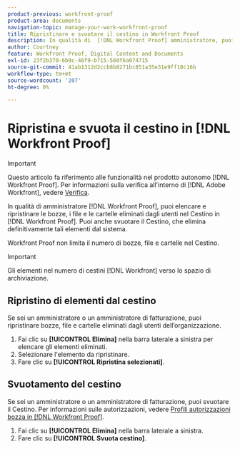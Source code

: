 ```yaml
---
product-previous: workfront-proof
product-area: documents
navigation-topic: manage-your-work-workfront-proof
title: Ripristinare e svuotare il cestino in Workfront Proof
description: In qualità di  [!DNL Workfront Proof] amministratore, puoi elencare e ripristinare le bozze, i file e le cartelle che gli utenti hanno eliminato nel Cestino in [!DNL Workfront] Proof. Puoi anche svuotare il Cestino, che elimina definitivamente tali elementi dal sistema.
author: Courtney
feature: Workfront Proof, Digital Content and Documents
exl-id: 23f2b370-6b9c-46f9-b715-560f6a074715
source-git-commit: 41ab1312d2ccb8b8271bc851a35e31e9ff18c16b
workflow-type: tm+mt
source-wordcount: '207'
ht-degree: 0%

---
```


# Ripristina e svuota il cestino in [!DNL Workfront Proof]

>[!IMPORTANT]
>
>Questo articolo fa riferimento alle funzionalità nel prodotto autonomo [!DNL Workfront Proof]. Per informazioni sulla verifica all&#39;interno di [!DNL Adobe Workfront], vedere [Verifica](../../../review-and-approve-work/proofing/proofing.md).

In qualità di amministratore [!DNL Workfront Proof], puoi elencare e ripristinare le bozze, i file e le cartelle eliminati dagli utenti nel Cestino in [!DNL Workfront Proof]. Puoi anche svuotare il Cestino, che elimina definitivamente tali elementi dal sistema.

Workfront Proof non limita il numero di bozze, file e cartelle nel Cestino.

>[!IMPORTANT]
>
>Gli elementi nel numero di cestini [!DNL Workfront] verso lo spazio di archiviazione.

## Ripristino di elementi dal cestino

Se sei un amministratore o un amministratore di fatturazione, puoi ripristinare bozze, file e cartelle eliminati dagli utenti dell’organizzazione.

1. Fai clic su **[!UICONTROL Elimina]** nella barra laterale a sinistra per elencare gli elementi eliminati.
1. Selezionare l&#39;elemento da ripristinare.
1. Fare clic su **[!UICONTROL Ripristina selezionati]**.

## Svuotamento del cestino

Se sei un amministratore o un amministratore di fatturazione, puoi svuotare il Cestino. Per informazioni sulle autorizzazioni, vedere [Profili autorizzazioni bozza in [!DNL Workfront Proof]](../../../workfront-proof/wp-acct-admin/account-settings/proof-perm-profiles-in-wp.md).

1. Fai clic su **[!UICONTROL Elimina]** nella barra laterale a sinistra.
1. Fare clic su **[!UICONTROL Svuota cestino]**.
